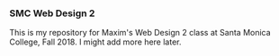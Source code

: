 ### SMC Web Design 2
This is my repository for Maxim's Web Design 2 class at Santa Monica College, Fall 2018. I might add more here later.

